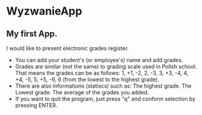 # WyzwanieApp

## My first App. 

I would like to present electronic grades register. 

* You can add your student's (or employee's) name and add grades. 
* Grades are similar (not the same) to grading scale used in Polish school. That means the grades can be as follows:
  1, +1, -2, 2, -3, 3, +3, -4, 4, +4, -5, 5, +5, -6, 6 (from the lowest to the highest grade).
* There are also informations (statiscs) such as: The highest grade. The Lowest grade. The average of the grades you added.
* If you want to quit the program, just press "q" and conform selection by pressing ENTER.


